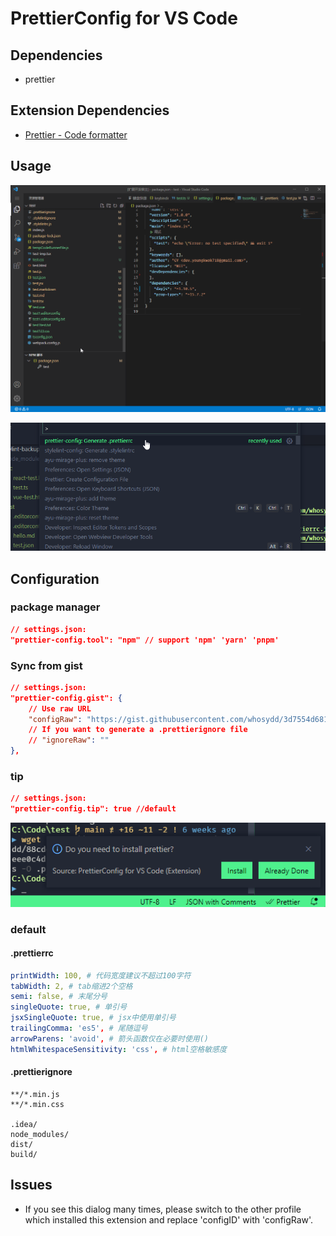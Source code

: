 # PrettierConfig for VS Code

## Dependencies

- prettier

## Extension Dependencies

- [Prettier - Code formatter](https://marketplace.visualstudio.com/items?itemName=esbenp.prettier-vscode)

## Usage

![](https://raw.githubusercontent.com/whosydd/images-in-one/main/20210704000715.gif)

![prettier 72](https://raw.githubusercontent.com/whosydd/images-in-one/main/20210712140259.png)

## Configuration

### package manager

```json
// settings.json:
"prettier-config.tool": "npm" // support 'npm' 'yarn' 'pnpm'
```

### Sync from gist

```json
// settings.json:
"prettier-config.gist": {
    // Use raw URL
    "configRaw": "https://gist.githubusercontent.com/whosydd/3d7554d6818b0f9c9a2ec8e928857211/raw/423e50984d1060403822e5a62c56d5bb45511a00/.prettierrc",
    // If you want to generate a .prettierignore file
    // "ignoreRaw": ""
},
```

### tip

```json
// settings.json:
"prettier-config.tip": true //default
```

![Capture](https://raw.githubusercontent.com/whosydd/images-in-one/main/20210711234457.PNG)

### default

#### .prettierrc

```yaml
printWidth: 100, # 代码宽度建议不超过100字符
tabWidth: 2, # tab缩进2个空格
semi: false, # 末尾分号
singleQuote: true, # 单引号
jsxSingleQuote: true, # jsx中使用单引号
trailingComma: 'es5', # 尾随逗号
arrowParens: 'avoid', # 箭头函数仅在必要时使用()
htmlWhitespaceSensitivity: 'css', # html空格敏感度
```

#### .prettierignore

```
**/*.min.js
**/*.min.css

.idea/
node_modules/
dist/
build/
```

## Issues

- If you see this dialog many times, please switch to the other profile which installed this extension and replace 'configID' with 'configRaw'.
